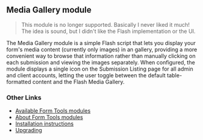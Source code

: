 ## Media Gallery module

> This module is no longer supported. Basically I never liked it much! The idea is sound, but I didn't like the Flash implementation or the UI. 

The Media Gallery module is a simple Flash script that lets you display your form's media content (currently only images) in an gallery, providing a more convenient way to browse that information rather than manually clicking on each submission and viewing the images separately. When configured, the module displays a single icon on the Submission Listing page for all admin and client accounts, letting the user toggle between the default table-formatted content and the Flash Media Gallery.

### Other Links

- [Available Form Tools modules](https://modules.formtools.org/)
- [About Form Tools modules](https://docs.formtools.org/userdoc/modules/) 
- [Installation instructions](https://docs.formtools.org/userdoc/modules/installing/)
- [Upgrading](https://docs.formtools.org/userdoc/modules/upgrading/)
